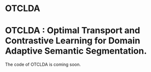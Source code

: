 # OTCLDA
# OTCLDA : Optimal Transport and Contrastive Learning for Domain Adaptive Semantic Segmentation.
The code of OTCLDA is coming soon.
